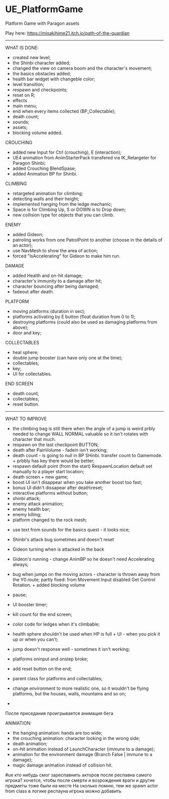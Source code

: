 # UE_PlatformGame
Platform Game with Paragon assets

Play here: https://misakihime21.itch.io/path-of-the-guardian 

-------

WHAT IS DONE:

- created new level;
- the Shinbi character added;
- changed the view on camera boom and the character's movement;
- the basics obstacles added;
- health bar widget with changeble color;
- level transition;
- respawn and checkpoints;
- reset on R;
- effects
- main menu;
- end when every items collected (BP_Collectable);
- death count;
- sounds;
- assets;
- blocking volume added.

CROUCHING
- added new Input for Ctrl (crouching), E (interaction);
- UE4 animation from AnimStarterPack transfered via IK_Retargeter for Paragon Shinbi;
- added Crouching BlendSpase;
- added Animation BP for Shinbi.

CLIMBING
- retargeted animation for climbing;
- detecting walls and their height;
- implemented hanging from the ledge mechanic;
- Space is for Climbing Up, S or DOWN is to Drop down;
- new collision type for objects that you can climb.

ENEMY
- added Gideon;
- patroling works from one PatrolPoint to another (choose in the details of an actor);
- use NavMesh to show the area of action;
- forced "IsAccelerating" for Gideon to make him run.

DAMAGE
- added Health and on-hit damage;
- character's immunity to a damage after hit; 
- character bouncing after being damaged;
- fadeout after death.

PLATFORM
- moving platforms (duration in sec);
- platforms activating by E button (float duration from 0 to 1);
- destroying platforms (could also be used as damaging platforms from above);
- door and key;

COLLECTABLES
- heal sphere;
- double jump booster (can have only one at the time);
- collectables;
- key;
- UI for collectables.

END SCREEN
- death count;
- collectables;
- reset button.


-------

WHAT TO IMPROVE

+ the climbing bag is still there when the angle of a jump is weird
	prbly needed to change WALL NORMAL valuable so it isn't rotates with character that much.
+ respawn on the last checkpoint  BUTTON;
+ death after PainVolume - fadein isn't working;
+ death count - is going to null in BP SHinbi. transfer count to Gamemode. + prbbly has key there would be better;
+ respawn default point (from the start)
	RespawnLocation default set manually to a player start location;
+ death screen + new game;
+ boost UI isn't disappear when you take another boost too fast;
+ bonus UI didn't dissapear after death\\reset;
+ interactive platforms without button;
+ shinbi attack;
+ enemy attack animation;
+ enemy health bar;
+ enemy killing;
+ platform changed to the rock mesh;


- use text from sounds for the basics quest - it looks nice;

- Shinbi's attack bug sometimes and doesn't reset
- Gideon turning when is attacked in the back

- Gideon's running - change AnimBP so he doesn't need Accelerating always;
- bug when jumps on the moving actors - character is thrown away from the Y0 route;
	partly fixed: from Movement Input disabled Get Control Rotation. + added blocking volume

- pause;
- UI booster timer;
- kill count for the end screen;
- color code for ledges when it's climbable;
- health sphere shouldn't be used when HP is full + UI - when you pick it up or when you can't;
- jump doesn't response well - sometimes it isn't working;
- platforms oninput and onstep broke;
- add reset button on the end;
- parent class for platforms and collectables;
- change environment to more realistic one, so it wouldn't be flying platforms, but the houses,
 walls, mountains and so on;
- 
 После приседания проигрывается анимация бега

ANIMATION:
- the hanging animation: hands are too wide;
- the crouching animation: character looking in the wrong side;
- death animation;
- on-hit animation instead of LaunchCharacter (immune to a damage);
- animation for the environment damage (Branch False | immune to a damage);
- magic damage animation instead of collision hit.


#ue кто нибудь смог зареспавнить акторов после респавна самого игрока?
хочется, чтобы после смерти и возрождения враги и другие предметы тоже были на месте
На сколько помню, тем же spawn actor from class в логике респауна игрока можно добавить

